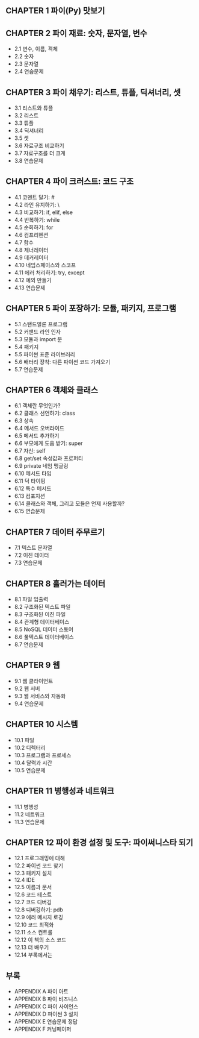 ## CHAPTER 1 파이(Py) 맛보기

## CHAPTER 2 파이 재료: 숫자, 문자열, 변수
* 2.1 변수, 이름, 객체
* 2.2 숫자
* 2.3 문자열
* 2.4 연습문제

## CHAPTER 3 파이 채우기: 리스트, 튜플, 딕셔너리, 셋
* 3.1 리스트와 튜플
* 3.2 리스트
* 3.3 튜플
* 3.4 딕셔너리
* 3.5 셋
* 3.6 자료구조 비교하기
* 3.7 자료구조를 더 크게
* 3.8 연습문제

## CHAPTER 4 파이 크러스트: 코드 구조
* 4.1 코멘트 달기: #
* 4.2 라인 유지하기: \
* 4.3 비교하기: if, elif, else
* 4.4 반복하기: while
* 4.5 순회하기: for
* 4.6 컴프리헨션
* 4.7 함수
* 4.8 제너레이터
* 4.9 데커레이터
* 4.10 네임스페이스와 스코프
* 4.11 에러 처리하기: try, except
* 4.12 예외 만들기
* 4.13 연습문제

## CHAPTER 5 파이 포장하기: 모듈, 패키지, 프로그램
* 5.1 스탠드얼론 프로그램
* 5.2 커맨드 라인 인자
* 5.3 모듈과 import 문
* 5.4 패키지
* 5.5 파이썬 표준 라이브러리
* 5.6 배터리 장착: 다른 파이썬 코드 가져오기
* 5.7 연습문제

## CHAPTER 6 객체와 클래스
* 6.1 객체란 무엇인가?
* 6.2 클래스 선언하기: class
* 6.3 상속
* 6.4 메서드 오버라이드
* 6.5 메서드 추가하기
* 6.6 부모에게 도움 받기: super
* 6.7 자신: self
* 6.8 get/set 속성값과 프로퍼티
* 6.9 private 네임 맹글링
* 6.10 메서드 타입
* 6.11 덕 타이핑
* 6.12 특수 메서드
* 6.13 컴포지션
* 6.14 클래스와 객체, 그리고 모듈은 언제 사용할까?
* 6.15 연습문제

## CHAPTER 7 데이터 주무르기
* 7.1 텍스트 문자열
* 7.2 이진 데이터
* 7.3 연습문제

## CHAPTER 8 흘러가는 데이터
* 8.1 파일 입출력
* 8.2 구조화된 텍스트 파일
* 8.3 구조화된 이진 파일
* 8.4 관계형 데이터베이스
* 8.5 NoSQL 데이터 스토어
* 8.6 풀텍스트 데이터베이스
* 8.7 연습문제

## CHAPTER 9 웹
* 9.1 웹 클라이언트
* 9.2 웹 서버
* 9.3 웹 서비스와 자동화
* 9.4 연습문제

## CHAPTER 10 시스템
* 10.1 파일
* 10.2 디렉터리
* 10.3 프로그램과 프로세스
* 10.4 달력과 시간
* 10.5 연습문제

## CHAPTER 11 병행성과 네트워크
* 11.1 병행성
* 11.2 네트워크
* 11.3 연습문제

## CHAPTER 12 파이 환경 설정 및 도구: 파이써니스타 되기
* 12.1 프로그래밍에 대해
* 12.2 파이썬 코드 찾기
* 12.3 패키지 설치
* 12.4 IDE
* 12.5 이름과 문서
* 12.6 코드 테스트
* 12.7 코드 디버깅
* 12.8 디버깅하기: pdb
* 12.9 에러 메시지 로깅
* 12.10 코드 최적화
* 12.11 소스 컨트롤
* 12.12 이 책의 소스 코드
* 12.13 더 배우기
* 12.14 부록에서는

## 부록
* APPENDIX A 파이 아트
* APPENDIX B 파이 비즈니스
* APPENDIX C 파이 사이언스
* APPENDIX D 파이썬 3 설치
* APPENDIX E 연습문제 정답
* APPENDIX F 커닝페이퍼